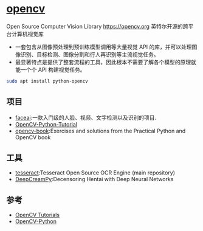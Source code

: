 # [opencv](https://github.com/opencv/opencv)

Open Source Computer Vision Library <https://opencv.org> 英特尔开源的跨平台计算机视觉库

* 一套包含从图像预处理到预训练模型调用等大量视觉 API 的库，并可以处理图像识别、目标检测、图像分割和行人再识别等主流视觉任务。
* 最显著特点是提供了整套流程的工具，因此根本不需要了解各个模型的原理就能一个个 API 构建视觉任务。

```sh
sudo apt install python-opencv
```

## 项目

* [faceai](https://github.com/vipstone/faceai):一款入门级的人脸、视频、文字检测以及识别的项目.
* [OpenCV-Python-Tutorial](https://github.com/makelove/OpenCV-Python-Tutorial)
* [opencv-book](https://github.com/muhsinali/opencv-book):Exercises and solutions from the Practical Python and OpenCV book

## 工具

* [tesseract](https://github.com/tesseract-ocr/tesseract):Tesseract Open Source OCR Engine (main repository)
* [DeepCreamPy](https://github.com/deeppomf/DeepCreamPy):Decensoring Hentai with Deep Neural Networks

## 参考

* [OpenCV Tutorials](https://docs.opencv.org/master/d9/df8/tutorial_root.html)
* [OpenCV-Python](https://panchuang.net/series/opencv-python/page/4/)
